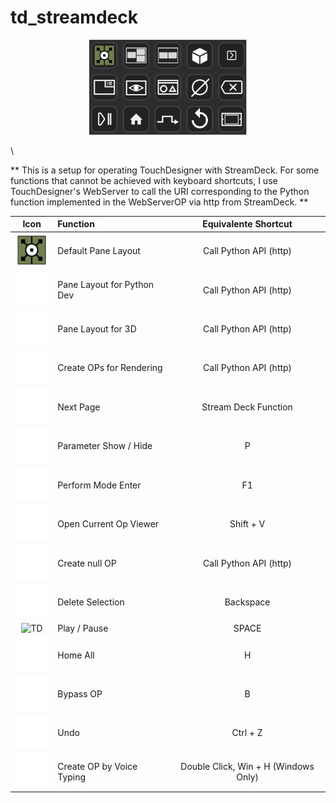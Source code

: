 # td_streamdeck
<p align="center"><img width="50%" src="Icons/TD_SD.png" /></p>\

** This is a setup for operating TouchDesigner with StreamDeck. For some functions that cannot be achieved with keyboard shortcuts, I use TouchDesigner's WebServer to call the URI corresponding to the Python function implemented in the WebServerOP via http from StreamDeck. **

| Icon        | Function           | Equivalente Shortcut  |
| :-------------: |:-------------| :-----:|
| <img alt='TD' width='57' src='Icons/TD_Logo.png'/>| Default Pane Layout  | Call Python API (http) |
| <img alt='TD' width='57' src='Icons/3Ddev.png'/>| Pane Layout for Python Dev  | Call Python API (http) |
| <img alt='TD' width='57' src='Icons/PythonDev.png'/>| Pane Layout for 3D  | Call Python API (http) |
| <img alt='TD' width='57' src='Icons/3D.png'/>| Create OPs for Rendering  | Call Python API (http) |
| <img alt='TD' width='57' src='Icons/NextPage.png'/>| Next Page  | Stream Deck Function |
| <img alt='TD' width='57' src='Icons/parameter.png'/>| Parameter Show / Hide | P |
| <img alt='TD' width='57' src='Icons/Preview.png'/>| Perform Mode Enter  | F1 |
| <img alt='TD' width='57' src='Icons/View.png'/>| Open Current Op Viewer  | Shift + V |
| <img alt='TD' width='57' src='Icons/Null.png'/>| Create null OP  | Call Python API (http) |
| <img alt='TD' width='57' src='Icons/BS.png'/>| Delete Selection  | Backspace |
| <img alt='TD' width='57' src='cons/PlayPause.png'/>| Play / Pause  | SPACE |
| <img alt='TD' width='57' src='Icons/Home.png'/>| Home All  | H |
| <img alt='TD' width='57' src='Icons/Bypass.png'/>| Bypass OP  | B |
| <img alt='TD' width='57' src='Icons/Undo.png'/>| Undo  | Ctrl + Z |
| <img alt='TD' width='57' src='Icons/CreateNewOperator.png'/>| Create OP by Voice Typing  | Double Click, Win + H (Windows Only)  |
